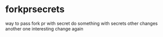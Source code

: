 # forkprsecrets
way to pass fork pr with secret
do something with secrets
other changes
another one
interesting
change again
